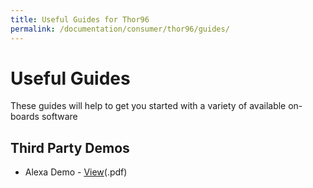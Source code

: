 ```yaml
---
title: Useful Guides for Thor96
permalink: /documentation/consumer/thor96/guides/
---
```

# Useful Guides

These guides will help to get you started with a variety of available on-boards software

## Third Party Demos

- Alexa Demo - [View](/documentation/consumer/thor96/guides/files/thor96-alexa-demo.pdf)(.pdf)